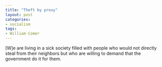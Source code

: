 ```yaml
---
title: "Theft by proxy"
layout: post
categories:
- socialism
tags:
- William Comer
---
```


[W]e are living in a sick society filled with people who would not directly steal from their neighbors but who are willing to demand that the government do it for them.